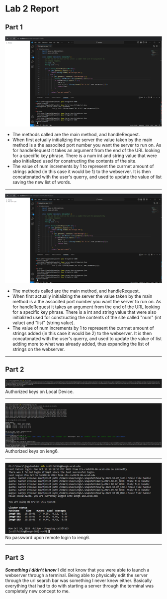 # Lab 2 Report

## **Part 1**
![addHello](Photos/LabRep2/Lab2Rep_add_Hello.png)
* The methods called are the main method, and handleRequest.
* When first actually initializing the server the value taken by the main method is a the associted port number you want the server to run on. As for handleRequest it takes an argument from the end of the URL looking for a specific key phrase. There is a num int and string value that were also initialized used for constructing the contents of the site.
* The value of num increments by 1 to represent the currnet amount of strings added (in this case it would be 1) to the webserver. It is then concatonated with the user's querry, and used to update the value of list saving the new list of words.

---
![addHowRU](Photos/LabRep2/Lab2Rep_add_HowRU.png)
* The methods called are the main method, and handleRequest.
* When first actually initializing the server the value taken by the main method is a the associted port number you want the server to run on. As for handleRequest it takes an argument from the end of the URL looking for a specific key phrase. There is a int and string value that were also initialized used for constructing the contents of the site called "num" (int value) and "list" (string value).
* The value of num increments by 1 to represent the currnet amount of strings added (in this case it would be 2) to the webserver. It is then concatonated with the user's querry, and used to update the value of list adding more to what was already added, thus expanding the list of strings on the webserver.

---
## **Part 2**
![InComp](Photos/LabRep2/Lab2Rep_Keys_COmputer.png)
Authorized keys on Local Device.

---
![InIeng6](Photos/LabRep2/Lab2Rep_Keys_ieng6.png)
Authorized keys on ieng6.

---
![NoPW](Photos/LabRep2/Lab2Rep_noPW.png)
No password upon remote login to ieng6.

---
## **Part 3**
***Something I didn't know***
I did not know that you were able to launch a webserver through a terminal. Being able to physically edit the server through the url search bar was something I never knew either. Basically everything that had to do with starting a server through the terminal was completely new concept to me.
